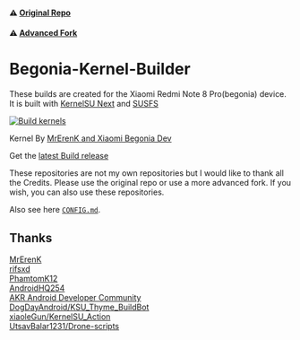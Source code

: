 #### ⚠️ [Original Repo](https://github.com/PhamtomK12/Android-Kernel-Builder)
#### ⚠️ [Advanced Fork](https://github.com/AndroidHQ254/Android-Kernel-Builder)
# Begonia-Kernel-Builder

These builds are created for the Xiaomi Redmi Note 8 Pro(begonia) device. It is built with [KernelSU Next](https://github.com/rifsxd/KernelSU-Next) and [SUSFS](https://gitlab.com/simonpunk/susfs4ksu)

[![Build kernels](https://github.com/cvnertnc/Begonia-Kernel-Builder/actions/workflows/build.yml/badge.svg?event=workflow_dispatch)](https://github.com/cvnertnc/Begonia-Kernel-Builder/actions/workflows/build.yml)

Kernel By [MrErenK and Xiaomi Begonia Dev](https://github.com/xiaomi-begonia-dev/android_kernel_xiaomi_mt6785)

Get the [latest Build release](https://github.com/cvnertnc/Begonia-Kernel-Builder/releases)

These repositories are not my own repositories but I would like to thank all the Credits. Please use the original repo or use a more advanced fork. If you wish, you can also use these repositories.

Also see here [`CONFIG.md`](./CONFIG.md).

## Thanks

[MrErenK](https://github.com/MrErenK)  
[rifsxd](https://github.com/rifsxd)  
[PhamtomK12](https://github.com/PhamtomK12)  
[AndroidHQ254](https://github.com/AndroidHQ254)  
[AKR Android Developer Community](https://www.akr-developers.com/)  
[DogDayAndroid/KSU_Thyme_BuildBot](https://github.com/DogDayAndroid/KSU_Thyme_BuildBot)  
[xiaoleGun/KernelSU_Action](https://github.com/xiaoleGun/KernelSU_Action)  
[UtsavBalar1231/Drone-scripts](https://github.com/UtsavBalar1231/Drone-scripts)  
